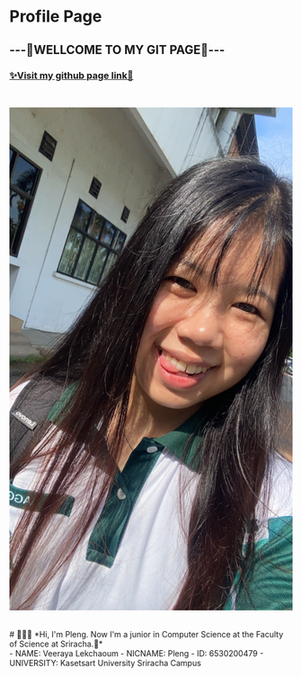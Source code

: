 # Profile Page
## ---💖WELLCOME TO MY GIT PAGE💖---
### [✨Visit my github page link🌸](https://valin4637.github.io/)
<br>

![It's ME!!!!](https://github.com/VaLin4637/VaLin4637.github.io/raw/main/S__16097285.jpg)


<br>
# 💖💖💖
*Hi, I'm Pleng. Now I'm a junior in Computer Science at the Faculty of Science at Sriracha.🍡*
<br>
- NAME: Veeraya Lekchaoum
- NICNAME: Pleng
- ID: 6530200479
- UNIVERSITY: Kasetsart University Sriracha Campus


